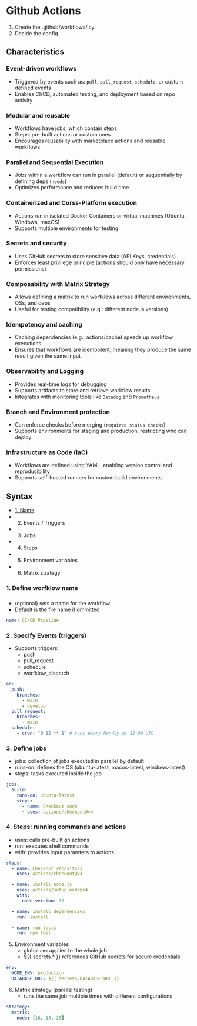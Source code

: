 # Github Actions

1. Create the .github/workflows/<filename>.cy
2. Decide the config

## Characteristics

### Event-driven workflows

- Triggered by events such as: `pull`, `pull_request`, `schedule`, or custom defined events
- Enables CI/CD, automated testing, and deployment based on repo activity

### Modular and reusable

- Workflows have jobs, which contain steps
- Steps: pre-built actions or custom ones
- Encourages reusability with marketplace actions and reusable workflows

### Parallel and Sequential Execution

- Jobs within a workflow can run in parallel (default) or sequentially by defining deps (`needs`)
- Optimizes performance and reduces build time

### Containerized and Corss-Platform execution

- Actions run in isolated Docker Containers or virtual machines (Ubuntu, Windows, macOS)
- Supports multiple environments for testing

### Secrets and security

- Uses GitHub secrets to store sensitive data (API Keys, credentials)
- Enforces least privilege principle (actions should only have necessary permissions)

### Composability with Matrix Strategy

- Allows defining a matrix to run worfklows across different environments, OSs, and deps
- Useful for testing compatibility (e.g.: different node.js versions)

### Idempotency and caching

- Caching dependencies (e.g., actions/cache) speeds up workflow executions
- Ensures that workflows are idempotent, meaning they produce the same result given the same input

### Observability and Logging

- Provides real-time logs for debugging
- Supports artifacts to store and retrieve workflow results
- Integrates with monitoring tools like `Datadog` and `Prometheus`

### Branch and Environment protection

- Can enforce checks before merging (`required status checks`)
- Supports environments for staging and production, restricting who can deploy

### Infrastructure as Code (IaC)

- Workflows are defined using YAML, enabling version control and reproducibility
- Supports self-hosted runners for custom build environments

## Syntax

- [1. Name](#workflow-name)
- 2. Events / Triggers
- 3. Jobs
- 4. Steps
- 5. Environment variables
- 6. Matrix strategy

### 1. Define worfklow name

### <a id="workflow-name"></a>

- (optional) sets a name for the workflow
- Default is the file name if ommitted

```yml
name: CI/CD Pipeline
```

### 2. Specify Events (triggers)

- Supports triggers:
  - push
  - pull_request
  - schedule
  - worfklow_dispatch

```yml
on:
  push:
    branches:
      - main
      - develop
  pull_request:
    branches:
      - main
  schedule:
    - cron: "0 12 ** 1" # runs every Monday at 12:00 UTC
```

### 3. Define jobs

- jobs: collection of jobs executed in parallel by default
- runs-on: defines the OS (ubuntu-latest, macos-latest, windows-latest)
- steps: tasks executed inside the job

```yaml
jobs:
  build:
    runs-on: ubuntu-latest
    steps:
      - name: Checkout code
      - uses: actions/checkout@v4
```

### 4. Steps: running commands and actions

- uses: calls pre-built gh actions
- run: executes shell commands
- with: provides input paramters to actions

```yaml
steps:
  - name: Checkout repository
    uses: actions/checkout@v4

  - name: install node.js
    uses: actions/setup-node@v4
    with:
      node-version: 18

  - name: install dependencies
    run: install

  - name: run tests
    run: npm test
```

5. Environment variables
   - global `env` applies to the whole job
   - ${{ secrets.* }} references GitHub secrets for secure credentials

```yaml
env:
  NODE_ENV: production
  DATABASE_URL: ${{ secrets.DATABASE_URL }}
```

6. Matrix strategy (parallel testing)
   - runs the same job multiple times with different configurations

```yaml
strategy:
  matrix:
    node: [16, 18, 20]
```
